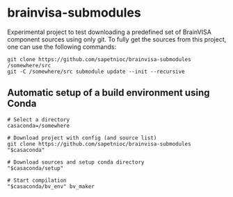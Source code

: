 # brainvisa-submodules
Experimental project to test downloading a predefined set of BrainVISA component sources using only git. To fully get the sources from this project, one can use the following commands:

```
git clone https://github.com/sapetnioc/brainvisa-submodules /somewhere/src
git -C /somewhere/src submodule update --init --recursive
```

## Automatic setup of a build environment using Conda

```
# Select a directory
casaconda=/somewhere

# Download project with config (and source list)
git clone https://github.com/sapetnioc/brainvisa-submodules "$casaconda"

# Download sources and setup conda directory
"$casaconda/setup"

# Start compilation
"$casaconda/bv_env" bv_maker
```
